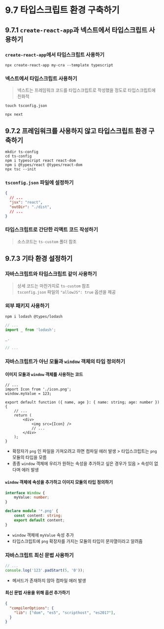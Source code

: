 # 9.7 타입스크립트 환경 구축하기
## 9.7.1 `create-react-app`과 넥스트에서 타입스크립트 사용하기
### `create-react-app`에서 타입스크립트 사용하기

```shell
npx create-react-app my-cra --template typescript
```

### 넥스트에서 타입스크립트 사용하기
> 넥스트는 프레임워크 코드를 타입스크립트로 작성했을 정도로 타입스크립트에 친화적

```shell
touch tsconfig.json
```

```shell
npx next
```

## 9.7.2 프레임워크를 사용하지 않고 타입스크립트 환경 구축하기

```shell
mkdir ts-config
cd ts-config
npm i typescript react react-dom
npm i @types/react @types/react-dom
npx tsc --init
```

### `tsconfig.json` 파일에 설정하기
```json
{
  // ...
  "jsx": "react",
  "outDir": "./dist",
  // ...
}
```

### 타입스크립트로 간단한 리액트 코드 작성하기
> 소스코드는 `ts-custom` 폴더 참조

## 9.7.3 기타 환경 설정하기
### 자바스크립트와 타입스크립트 같이 사용하기
> 상세 코드는 마찬가지로 `ts-custom` 참조  
> `tsconfig.json` 파일의 `"allowJS": true` 옵션을 제공

### 외부 패키지 사용하기
```shell
npm i lodash @types/lodash
```

```ts
// ...
import _ from 'lodash';

_.
    
// ...
```

### 자바스크립트가 아닌 모듈과 `window` 객체의 타입 정의하기
#### 이미지 모듈과 `window` 객체를 사용하는 코드
```tsx
// ...
import Icon from './icon.png';
window.myValue = 123;

export default function ({ name, age }: { name: string; age: number }) {
    // ...
    return (
        <div>
            <img src={Icon} />
            // ...
        </div>
    );
}
```

- 확장자가 `png` 인 파일을 가져오려고 하면 컴파일 에러 발생 > 타입스크립트는 `png` 모듈의 타입을 모름
- 종종 `window` 객체에 우리가 원하는 속성을 추가하고 싶은 경우가 있음 > 속성이 없다며 에러 발생

#### `window` 객체에 속성을 추가하고 이미지 모듈의 타입 정의하기
```ts
interface Window {
    myValue: number;
}

declare module '*.png' {
    const content: string;
    export default content;
}
```
- `window` 객체에 `myValue` 속성 추가
- 타입스크립트에 `png` 확장자를 가지는 모듈의 타입이 문자열이라고 알려줌

### 자바스크립트 최신 문법 사용하기
```ts
// ...
console.log('123'.padStart(5, '0'));
```
- 메서드가 존재하지 않아 컴파일 에러 발생

#### 최신 문법 사용을 위해 옵션 추가하기
```json
{
  "compilerOptions": {
    "lib": ["dom", "es5", "scripthost", "es2017"],
  }
}
```

